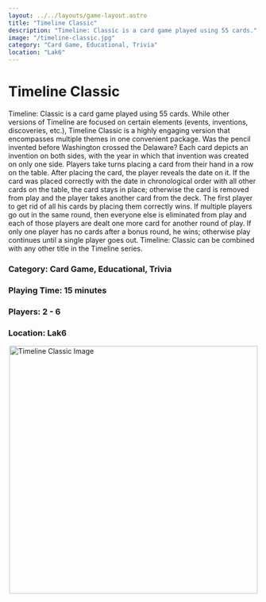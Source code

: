 ```yaml
---
layout: ../../layouts/game-layout.astro
title: "Timeline Classic"
description: "Timeline: Classic is a card game played using 55 cards."
image: "/timeline-classic.jpg"
category: "Card Game, Educational, Trivia"
location: "Lak6"
---
```

# Timeline Classic

Timeline: Classic is a card game played using 55 cards. While other versions of Timeline are focused on certain elements (events, inventions, discoveries, etc.), Timeline Classic is a highly engaging version that encompasses multiple themes in one convenient package. Was the pencil invented before Washington crossed the Delaware? Each card depicts an invention on both sides, with the year in which that invention was created on only one side. Players take turns placing a card from their hand in a row on the table. After placing the card, the player reveals the date on it. If the card was placed correctly with the date in chronological order with all other cards on the table, the card stays in place; otherwise the card is removed from play and the player takes another card from the deck.  The first player to get rid of all his cards by placing them correctly wins. If multiple players go out in the same round, then everyone else is eliminated from play and each of those players are dealt one more card for another round of play. If only one player has no cards after a bonus round, he wins; otherwise play continues until a single player goes out.  Timeline: Classic can be combined with any other title in the Timeline series.  

### Category: Card Game, Educational, Trivia

### Playing Time: 15 minutes

### Players: 2 - 6

### Location: Lak6

<img src="/timeline-classic.jpg" alt="Timeline Classic Image" width="500" style="display: block; margin: 0 auto">

